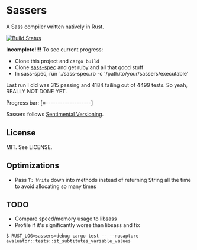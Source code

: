 # Sassers

A Sass compiler written natively in Rust.

[![Build Status](https://travis-ci.org/carols10cents/sassers.svg?branch=master)](https://travis-ci.org/carols10cents/sassers)

**Incomplete!!!!** To see current progress:

* Clone this project and `cargo build`
* Clone [sass-spec](https://github.com/sass/sass-spec/) and get ruby and all that good stuff
* In sass-spec, run `./sass-spec.rb -c '/path/to/your/sassers/executable'

Last run I did was 315 passing and 4184 failing out of 4499 tests. So yeah, REALLY NOT DONE YET.

Progress bar: [=-------------------]

Sassers follows [Sentimental Versioning](http://sentimentalversioning.org/).

## License

MIT. See LICENSE.

## Optimizations

* Pass `T: Write` down into methods instead of returning String all the time to avoid allocating so many times

## TODO

* Compare speed/memory usage to libsass
* Profile if it's significantly worse than libsass and fix

```
$ RUST_LOG=sassers=debug cargo test -- --nocapture evaluator::tests::it_subtitutes_variable_values
```
